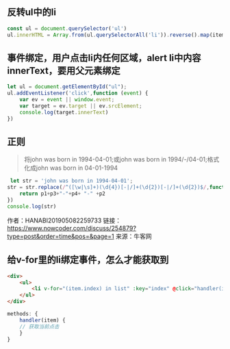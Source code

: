 ## 反转ul中的li
```js
const ul = document.querySelector('ul')
ul.innerHTML = Array.from(ul.querySelectorAll('li')).reverse().map(item => item.outerHTML).join('');
```

## 事件绑定，用户点击li内任何区域，alert li中内容innerText，要用父元素绑定
```js
let ul = document.getElementById("ul");
ul.addEventListener('click',function (event) {
    var ev = event || window.event;
    var target = ev.target || ev.srcElement;
    console.log(target.innerText)
})
```
## 正则
> 将john was born in 1994-04-01;或john was born in 1994/-/04-01;格式化成john was born in 04-01-1994
```js
 let str = 'john was born in 1994-04-01';
str = str.replace(/^([\w|\s]+)(\d{4})[-|/]+(\d{2})[-|/]+(\d{2})$/,function (match,p1,p2,p3,p4) {
    return p1+p3+"-"+p4+ "-" +p2
})
console.log(str)
```

作者：HANABI201905082259733
链接：https://www.nowcoder.com/discuss/254879?type=post&order=time&pos=&page=1
来源：牛客网

## 给v-for里的li绑定事件，怎么才能获取到
```html
<div>
    <ul>
        <li v-for="(item.index) in list" :key="index" @click="handler(item)">xxx</li>
    </ul>
</div>
```
```js
methods: {
    handler(item) {
    // 获取当前点击
    }
}
```

